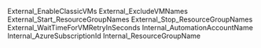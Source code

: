 External_EnableClassicVMs
External_ExcludeVMNames
External_Start_ResourceGroupNames
External_Stop_ResourceGroupNames
External_WaitTimeForVMRetryInSeconds
Internal_AutomationAccountName
Internal_AzureSubscriptionId
Internal_ResourceGroupName
